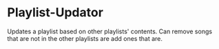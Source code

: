 # Playlist-Updator
Updates a playlist based on other playlists' contents. Can remove songs that are not in the other playlists are add ones that are.

